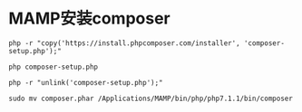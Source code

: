 # MAMP安装composer

```
php -r "copy('https://install.phpcomposer.com/installer', 'composer-setup.php');"
```

```
php composer-setup.php
```

```
php -r "unlink('composer-setup.php');"
```

```
sudo mv composer.phar /Applications/MAMP/bin/php/php7.1.1/bin/composer
```
